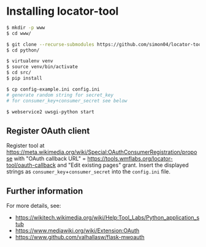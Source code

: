 Installing locator-tool
=======================

```sh
$ mkdir -p www
$ cd www/

$ git clone --recurse-submodules https://github.com/simon04/locator-tool.git python
$ cd python/

$ virtualenv venv
$ source venv/bin/activate
$ cd src/
$ pip install

$ cp config-example.ini config.ini
# generate random string for secret_key
# for consumer_key+consumer_secret see below

$ webservice2 uwsgi-python start
```

## Register OAuth client

Register tool at https://meta.wikimedia.org/wiki/Special:OAuthConsumerRegistration/propose with "OAuth callback URL" = https://tools.wmflabs.org/locator-tool/oauth-callback and "Edit existing pages" grant. Insert the displayed strings as `consumer_key`+`consumer_secret` into the `config.ini` file.

## Further information

For more details, see:

* https://wikitech.wikimedia.org/wiki/Help:Tool_Labs/Python_application_stub
* https://www.mediawiki.org/wiki/Extension:OAuth
* https://www.github.com/valhallasw/flask-mwoauth
